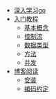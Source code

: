 * [深入学习go](README.md)
* [入门教程]()
    * [基本概念](tour/1basics.md)
    * [控制流](tour/2flowcontrol.md)
    * [数据类型](tour/3more_type.md)
    * [方法](tour/4method.md)
    * [并发](tour/5concurrency.md)
* [博客阅读]()
    * [安装](doc/1install.md)
    * [编码约定](doc/2code.md)
